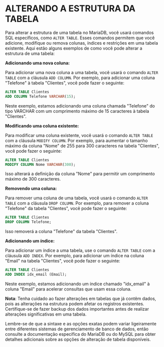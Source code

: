 # ALTERANDO A ESTRUTURA DA TABELA
Para alterar a estrutura de uma tabela no MariaDB, você usará comandos SQL específicos, como `ALTER TABLE`. Esses comandos permitem que você adicione, modifique ou remova colunas, índices e restrições em uma tabela existente. Aqui estão alguns exemplos de como você pode alterar a estrutura de uma tabela:

**Adicionando uma nova coluna:**

Para adicionar uma nova coluna a uma tabela, você usará o comando `ALTER TABLE` com a cláusula `ADD COLUMN`. Por exemplo, para adicionar uma coluna "Telefone" à tabela "Clientes", você pode fazer o seguinte:

```sql
ALTER TABLE Clientes
ADD COLUMN Telefone VARCHAR(15);
```

Neste exemplo, estamos adicionando uma coluna chamada "Telefone" do tipo VARCHAR com um comprimento máximo de 15 caracteres à tabela "Clientes".

**Modificando uma coluna existente:**

Para modificar uma coluna existente, você usará o comando `ALTER TABLE` com a cláusula `MODIFY COLUMN`. Por exemplo, para aumentar o tamanho máximo da coluna "Nome" de 255 para 300 caracteres na tabela "Clientes", você pode fazer o seguinte:

```sql
ALTER TABLE Clientes
MODIFY COLUMN Nome VARCHAR(300);
```

Isso alterará a definição da coluna "Nome" para permitir um comprimento máximo de 300 caracteres.

**Removendo uma coluna:**

Para remover uma coluna de uma tabela, você usará o comando `ALTER TABLE` com a cláusula `DROP COLUMN`. Por exemplo, para remover a coluna "Telefone" da tabela "Clientes", você pode fazer o seguinte:

```sql
ALTER TABLE Clientes
DROP COLUMN Telefone;
```

Isso removerá a coluna "Telefone" da tabela "Clientes".

**Adicionando um índice:**

Para adicionar um índice a uma tabela, use o comando `ALTER TABLE` com a cláusula `ADD INDEX`. Por exemplo, para adicionar um índice na coluna "Email" na tabela "Clientes", você pode fazer o seguinte:

```sql
ALTER TABLE Clientes
ADD INDEX idx_email (Email);
```

Neste exemplo, estamos adicionando um índice chamado "idx_email" à coluna "Email" para acelerar consultas que usam essa coluna.

**Nota**: Tenha cuidado ao fazer alterações em tabelas que já contêm dados, pois as alterações na estrutura podem afetar os registros existentes. Certifique-se de fazer backup dos dados importantes antes de realizar alterações significativas em uma tabela.

Lembre-se de que a sintaxe e as opções exatas podem variar ligeiramente entre diferentes sistemas de gerenciamento de banco de dados, então consulte a documentação específica do MariaDB ou do MySQL para obter detalhes adicionais sobre as opções de alteração de tabela disponíveis.